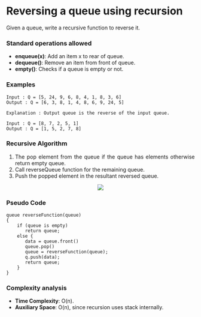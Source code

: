 <div align="justify">

# Reversing a queue using recursion

Given a queue, write a recursive function to reverse it.

### Standard operations allowed

- __enqueue(x)__: Add an item x to rear of queue. 
- __dequeue()__: Remove an item from front of queue. 
- __empty()__: Checks if a queue is empty or not.

### Examples

```
Input : Q = [5, 24, 9, 6, 8, 4, 1, 8, 3, 6]
Output : Q = [6, 3, 8, 1, 4, 8, 6, 9, 24, 5]

Explanation : Output queue is the reverse of the input queue.

Input : Q = [8, 7, 2, 5, 1]
Output : Q = [1, 5, 2, 7, 8]
```

### Recursive Algorithm

1. The pop element from the queue if the queue has elements otherwise return empty queue.
2. Call reverseQueue function for the remaining queue.
3. Push the popped element in the resultant reversed queue.

<div align="center">
<img src="https://media.geeksforgeeks.org/wp-content/uploads/Queue-reversal-using-recursion.jpg">
</div>

### Pseudo Code

```
queue reverseFunction(queue)
{
    if (queue is empty)
       return queue;
    else {
       data = queue.front()
       queue.pop()
       queue = reverseFunction(queue);
       q.push(data);
       return queue;
    }
}
```

### Complexity analysis

- __Time Complexity__: O(n). 
- __Auxiliary Space__: O(n), since recursion uses stack internally.

</div>